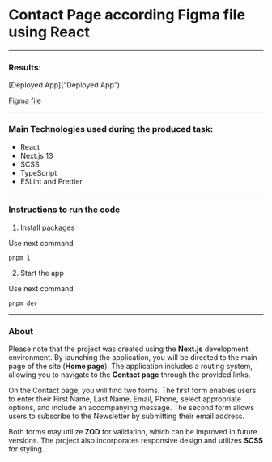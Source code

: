 # Contact Page according Figma file using React

---

### Results:

[Deployed App]("Deployed App")

[Figma file](https://www.figma.com/file/OrSbzaWB1cx4tJ71FvRK9X/React-Technical-Assessment?node-id=1:702&mode=dev)

---

### Main Technologies used during the produced task:

-   React
-   Next.js 13
-   SCSS
-   TypeScript
-   ESLint and Prettier

---

### Instructions to run the code

1. Install packages

Use next command

```
pnpm i
```
2. Start the app

Use next command
```
pnpm dev
```

---

### About

Please note that the project was created using the **Next.js** development environment. By launching the application, you will be directed to the main page of the site (**Home page**). The application includes a routing system, allowing you to navigate to the **Contact page** through the provided links.

On the Contact page, you will find two forms. The first form enables users to enter their First Name, Last Name, Email, Phone, select appropriate options, and include an accompanying message. The second form allows users to subscribe to the Newsletter by submitting their email address.

Both forms may utilize **ZOD** for validation, which can be improved in future versions. The project also incorporates responsive design and utilizes **SCSS** for styling.